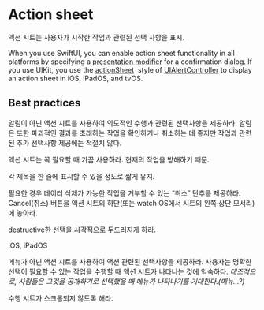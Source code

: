 # Action sheet

액션 시트는 사용자가 시작한 작업과 관련된 선택 사항을 표시.

When you use SwiftUI, you can enable action sheet functionality in all platforms by specifying a [presentation modifier](https://developer.apple.com/documentation/swiftui/view-presentation) for a confirmation dialog. If you use UIKit, you use the [actionSheet](https://developer.apple.com/documentation/uikit/uialertcontroller/style/actionsheet)
 style of [UIAlertController](https://developer.apple.com/documentation/uikit/uialertcontroller) to display an action sheet in iOS, iPadOS, and tvOS.

## Best practices

알림이 아닌 액션 시트를 사용하여 의도적인 수행과 관련된 선택사항을 제공하라. 알림은 또한 파괴적인 결과를 초래하는 작업을 확인하거나 취소하는 데 좋지만 작업과 관련된 추가 선택사항 제공에는 적절치 않다. 

액션 시트는 꼭 필요할 때 가끔 사용하라. 현재의 작업을 방해하기 때문.

각 제목을 한 줄에 표시할 수 있을 정도로 짧게 유지.

필요한 경우 데이터 삭제가 가능한 작업을 거부할 수 있는 “취소” 단추를 제공하라. Cancel(취소) 버튼을 액션 시트의 하단(또는 watch OS에서 시트의 왼쪽 상단 모서리)에 놓아라. 

destructive한 선택을 시각적으로 두드러지게 하라.

iOS, iPadOS

메뉴가 아닌 액션 시트를 사용하여 액션 관련된 선택사항을 제공하라. 사용자는 명확한 선택이 필요할 수 있는 작업을 수행할 때 액션 시트가 나타나는 것에 익숙하다. *대조적으로, 사람들은 그것을 공개하기로 선택했을 때 메뉴가 나타나기를 기대한다.(메뉴…?)*

수행 시트가 스크롤되지 않도록 해라.
